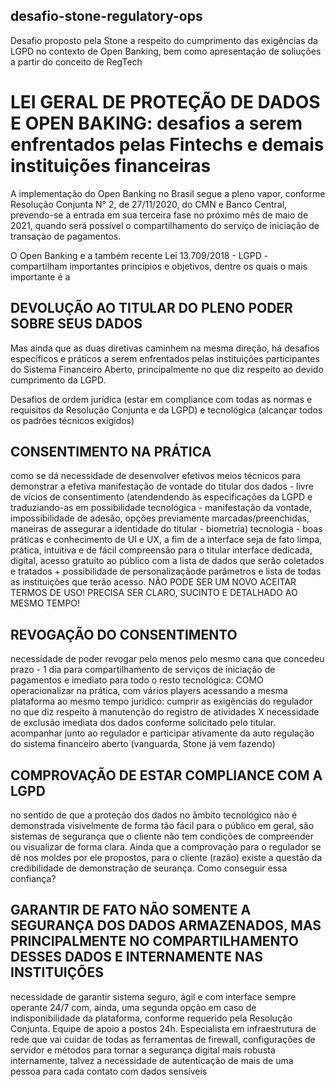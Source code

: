 ## desafio-stone-regulatory-ops
 Desafio proposto pela Stone a respeito do cumprimento das exigências da LGPD no contexto de Open Banking, bem como apresentação de soliuções a partir do conceito de RegTech



# LEI GERAL DE PROTEÇÃO DE DADOS E OPEN BAKING: desafios a serem enfrentados pelas Fintechs e demais instituições financeiras

A implementação do Open Banking no Brasil segue a pleno vapor, conforme Resolução Conjunta N° 2, de 27/11/2020, do CMN e Banco Central, prevendo-se a entrada em sua terceira fase no próximo mês de maio de 2021, quando será possível o compartilhamento do serviço de iniciação de transaçào de pagamentos.

O Open Banking e a também recente Lei 13.709/2018 - LGPD - compartilham importantes princípios e objetivos, dentre os quais o mais importante é a

## DEVOLUÇÃO AO TITULAR DO PLENO PODER SOBRE SEUS DADOS

Mas ainda que as duas diretivas caminhem na mesma direção, há desafios específicos e práticos a serem enfrentados pelas instituições participantes do Sistema Financeiro Aberto, principalmente no que diz respeito ao devido cumprimento da LGPD.

Desafios de ordem jurídica (estar em compliance com todas as normas e requisitos da Resolução Conjunta e da LGPD) e tecnológica (alcançar todos os padrões técnicos exigidos)

## CONSENTIMENTO NA PRÁTICA 
como se dá
necessidade de desenvolver efetivos meios técnicos para demonstrar a efetiva manifestação de vontade do titular dos dados - livre de vícios de consentimento
(atendendendo às especificações da LGPD e traduziando-as em possibilidade tecnológica - manifestação da vontade, impossibilidade de adesão, opções previamente marcadas/preenchidas, maneiras de assegurar a identidade do titular - biometria)
tecnologia - boas práticas e conhecimento de UI e UX, a fim de a interface seja de fato limpa, prática, intuitiva e de fácil compreensão para o titular
interface dedicada, digital, acesso gratuito ao público com a lista de dados que serão coletados e tratados + possibilidade de personalizaçãode parâmetros e lista de todas as instituições que terão acesso.
NÃO PODE SER UM NOVO ACEITAR TERMOS DE USO! PRECISA SER CLARO, SUCINTO E DETALHADO AO MESMO TEMPO!

## REVOGAÇÃO DO CONSENTIMENTO
necessidade de poder revogar pelo menos pelo mesmo cana que concedeu
prazo - 1 dia para compartilhamento de serviços de iniciação de pagamentos e imediato para todo o resto
tecnológica: COMO operacionalizar na prática, com vários players acessando a mesma plataforma ao mesmo tempo
jurídico: cumprir as exigências do regulador no que diz respeito à manutenção do registro de atividades X necessidade de exclusão imediata dos dados conforme solicitado pelo titular. acompanhar junto ao regulador e participar ativamente da auto regulação do sistema financeiro aberto (vanguarda, Stone já vem fazendo)

## COMPROVAÇÃO DE ESTAR COMPLIANCE COM A LGPD 
no sentido de que a proteção dos dados no âmbito tecnológico não é demonstrada visivelmente de forma tão fácil para o público em geral, são sistemas de segurança que o cliente não tem condições de compreender ou visualizar de forma clara. Ainda que a comprovação para o regulador se dê nos moldes por ele propostos, para o cliente (razão) existe a questão da credibilidade de demonstração de seurança. Como conseguir essa confiança?

## GARANTIR DE FATO NÃO SOMENTE A SEGURANÇA DOS DADOS ARMAZENADOS, MAS PRINCIPALMENTE NO COMPARTILHAMENTO DESSES DADOS E INTERNAMENTE NAS INSTITUIÇÕES
necessidade de garantir sistema seguro, ágil e com interface sempre operante 24/7 com, ainda, uma segunda opção em caso de indisponibilidade da plataforma, conforme requerido pela Resolução Conjunta. Equipe de apoio a postos 24h.
Especialista em infraestrutura de rede que vai cuidar de todas as ferramentas de firewall, configurações de servidor e métodos para tornar a segurança digital mais robusta 
internamente, talvez a necessidade de autenticação de mais de uma pessoa para cada contato com dados sensíveis









